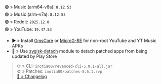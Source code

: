🟢 » Music (arm64-v8a): `8.12.53`  
🟢 » Music (arm-v7a): `8.12.53`  
🟢 » Reddit: `2025.12.0`  
🟢 » YouTube: `19.47.53`  

- ▶️ » Install [GmsCore](https://github.com/ReVanced/GmsCore/releases) or [MicroG-RE](https://github.com/WSTxda/MicroG-RE/releases) for non-root YouTube and YT Music APKs  
- 🛑 » Use [zygisk-detach](https://github.com/j-hc/zygisk-detach) module to detach patched apps from being updated by Play Store
  
> ⚙️ » CLI: `inotia00/revanced-cli-5.0.1-all.jar`  
> ⚙️ » Patches: `inotia00/patches-5.6.1.rvp`  
[🔗 » Changelog](https://github.com/inotia00/revanced-patches/releases/tag/v5.6.1)  
